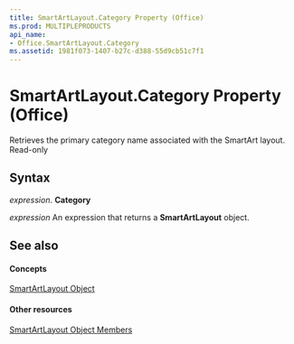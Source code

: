 ```yaml
---
title: SmartArtLayout.Category Property (Office)
ms.prod: MULTIPLEPRODUCTS
api_name:
- Office.SmartArtLayout.Category
ms.assetid: 1981f073-1407-b27c-d388-55d9cb51c7f1
---
```



# SmartArtLayout.Category Property (Office)

Retrieves the primary category name associated with the SmartArt layout. Read-only


## Syntax

 _expression_. **Category**

 _expression_ An expression that returns a **SmartArtLayout** object.


## See also


#### Concepts


[SmartArtLayout Object](smartartlayout-object-office.md)
#### Other resources


[SmartArtLayout Object Members](smartartlayout-members-office.md)

